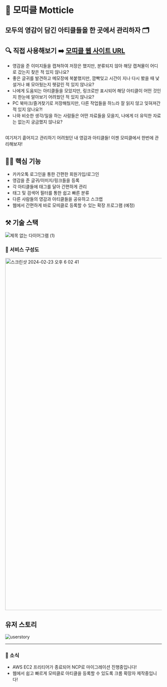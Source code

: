 # 💫 모띠클 Motticle
## 모두의 영감이 담긴 아티클들을 한 곳에서 관리하자 🗂️
## 🔍 직접 사용해보기 ➡️ [모띠클 웹 사이트 URL](http://ec2-3-37-72-225.ap-northeast-2.compute.amazonaws.com/)

- 영감을 준 이미지들을 캡쳐하여 저장은 했지만, 분류되지 않아 해당 캡쳐물이 어디로 갔는지 찾은 적 있지 않나요?
- 좋은 글귀를 발견하고 메모장에 복붙했지만, 깜빡잊고 시간이 지나 다시 봤을 때 낯설거나 왜 모아뒀는지 헷갈린 적 있지 않나요?
- 나에게 도움되는 아티클들을 모았지만, 링크로만 표시되어 해당 아티클이 어떤 것인지 한눈에 알아보기 어려웠던 적 있지 않나요?
- PC 북마크/즐겨찾기로 저장해뒀지만, 다른 작업들을 하느라 잘 읽지 않고 잊혀져간 적 있지 않나요?!
- 나와 비슷한 생각/일을 하는 사람들은 어떤 자료들을 모을지, 나에게 더 유익한 자료는 없는지 궁금했지 않나요?
<br>
여기저기 흩어지고 관리하기 어려웠던 내 영감과 아티클들! 이젠 모띠클에서 한번에 관리해보자!
<br>

<h2>
  💪🏻 핵심 기능
</h2>

- 카카오톡 로그인을 통한 간편한 회원가입/로그인
- 영감을 준 글귀/이미지/링크들을 등록
- 각 아티클들에 태그를 달아 간편하게 관리
- 태그 및 검색어 필터를 통한 쉽고 빠른 분류
- 다른 사람들의 영감과 아티클들을 공유하고 스크랩
- 웹에서 간편하게 바로 모띠클로 등록할 수 있는 확장 프로그램 (예정)

## ⚒️ 기술 스택

![제목 없는 다이어그램 (1)](https://github.com/hongxeob/motticle/assets/97447334/22a8abf7-b3cb-4c5f-a48b-7cc183e47727)

### 💸 서비스 구성도

<img width="1131" alt="스크린샷 2024-02-23 오후 6 02 41" src="https://github.com/hongxeob/motticle/assets/97447334/c52be90b-3b2a-4d72-b7ea-7d3109e07640">

## 유저 스토리

![userstory](https://github.com/hongxeob/motticle/assets/97447334/3aba24aa-2f5d-4de2-a234-78f4d1fb8cae)

---

### 🔔 소식
- AWS EC2 프리티어가 종료되어 NCP로 마이그레이션 진행중입니다!
- 웹에서 쉽고 빠르게 모띠클로 아티클을 등록할 수 있도록 크롬 확장자 제작중입니다!
